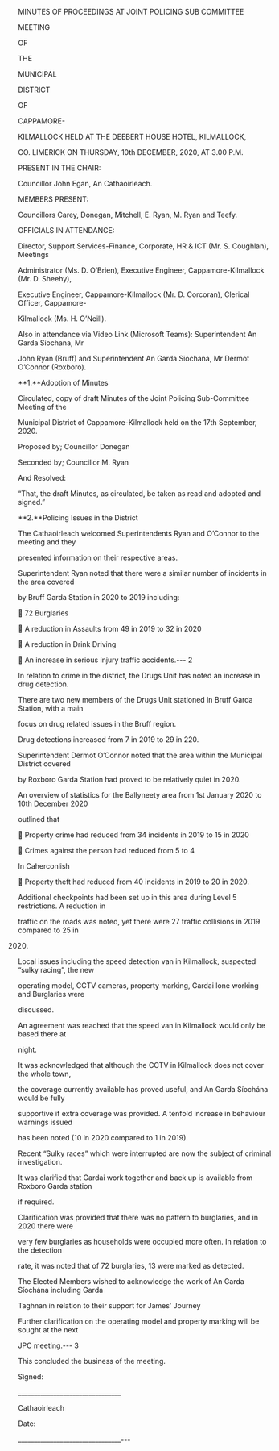 MINUTES OF PROCEEDINGS AT JOINT POLICING SUB COMMITTEE

MEETING

OF

THE

MUNICIPAL

DISTRICT

OF

CAPPAMORE-

KILMALLOCK HELD AT THE DEEBERT HOUSE HOTEL, KILMALLOCK,

CO. LIMERICK ON THURSDAY, 10th DECEMBER, 2020, AT 3.00 P.M.

PRESENT IN THE CHAIR:

Councillor John Egan, An Cathaoirleach.

MEMBERS PRESENT:

Councillors Carey, Donegan, Mitchell, E. Ryan, M. Ryan and Teefy.

OFFICIALS IN ATTENDANCE:

Director, Support Services-Finance, Corporate, HR & ICT (Mr. S. Coughlan), Meetings

Administrator (Ms. D. O’Brien), Executive Engineer, Cappamore-Kilmallock (Mr. D. Sheehy),

Executive Engineer, Cappamore-Kilmallock (Mr. D. Corcoran), Clerical Officer, Cappamore-

Kilmallock (Ms. H. O’Neill).

Also in attendance via Video Link (Microsoft Teams): Superintendent An Garda Siochana, Mr

John Ryan (Bruff) and Superintendent An Garda Siochana, Mr Dermot O’Connor (Roxboro).

**1.**Adoption of Minutes

Circulated, copy of draft Minutes of the Joint Policing Sub-Committee Meeting of the

Municipal District of Cappamore-Kilmallock held on the 17th September, 2020.

Proposed by; Councillor Donegan

Seconded by; Councillor M. Ryan

And Resolved:

“That, the draft Minutes, as circulated, be taken as read and adopted and signed.”

**2.**Policing Issues in the District

The Cathaoirleach welcomed Superintendents Ryan and O’Connor to the meeting and they

presented information on their respective areas.

Superintendent Ryan noted that there were a similar number of incidents in the area covered

by Bruff Garda Station in 2020 to 2019 including:

 72 Burglaries

 A reduction in Assaults from 49 in 2019 to 32 in 2020

 A reduction in Drink Driving

 An increase in serious injury traffic accidents.---
2

In relation to crime in the district, the Drugs Unit has noted an increase in drug detection.

There are two new members of the Drugs Unit stationed in Bruff Garda Station, with a main

focus on drug related issues in the Bruff region.

Drug detections increased from 7 in 2019 to 29 in 220.

Superintendent Dermot O’Connor noted that the area within the Municipal District covered

by Roxboro Garda Station had proved to be relatively quiet in 2020.

An overview of statistics for the Ballyneety area from 1st January 2020 to 10th December 2020

outlined that

 Property crime had reduced from 34 incidents in 2019 to 15 in 2020

 Crimes against the person had reduced from 5 to 4

In Caherconlish

 Property theft had reduced from 40 incidents in 2019 to 20 in 2020.

Additional checkpoints had been set up in this area during Level 5 restrictions. A reduction in

traffic on the roads was noted, yet there were 27 traffic collisions in 2019 compared to 25 in

2020.

Local issues including the speed detection van in Kilmallock, suspected “sulky racing”, the new

operating model, CCTV cameras, property marking, Gardai lone working and Burglaries were

discussed.

An agreement was reached that the speed van in Kilmallock would only be based there at

night.

It was acknowledged that although the CCTV in Kilmallock does not cover the whole town,

the coverage currently available has proved useful, and An Garda Síochána would be fully

supportive if extra coverage was provided. A tenfold increase in behaviour warnings issued

has been noted (10 in 2020 compared to 1 in 2019).

Recent “Sulky races” which were interrupted are now the subject of criminal investigation.

It was clarified that Gardai work together and back up is available from Roxboro Garda station

if required.

Clarification was provided that there was no pattern to burglaries, and in 2020 there were

very few burglaries as households were occupied more often. In relation to the detection

rate, it was noted that of 72 burglaries, 13 were marked as detected.

The Elected Members wished to acknowledge the work of An Garda Síochána including Garda

Taghnan in relation to their support for James’ Journey

Further clarification on the operating model and property marking will be sought at the next

JPC meeting.---
3

This concluded the business of the meeting.

Signed:

\_\_\_\_\_\_\_\_\_\_\_\_\_\_\_\_\_\_\_\_\_\_\_\_\_\_\_\_\_\_\_\_

Cathaoirleach

Date:

\_\_\_\_\_\_\_\_\_\_\_\_\_\_\_\_\_\_\_\_\_\_\_\_\_\_\_\_\_\_\_\_---
